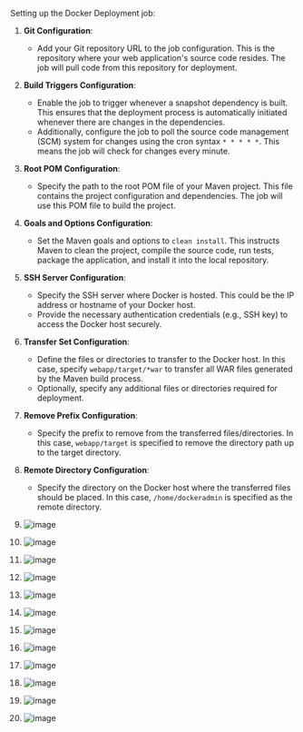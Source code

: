 

Setting up the Docker Deployment job:

1. **Git Configuration**:
   - Add your Git repository URL to the job configuration. This is the repository where your web application's source code resides. The job will pull code from this repository for deployment.

2. **Build Triggers Configuration**:
   - Enable the job to trigger whenever a snapshot dependency is built. This ensures that the deployment process is automatically initiated whenever there are changes in the dependencies.
   - Additionally, configure the job to poll the source code management (SCM) system for changes using the cron syntax `* * * * *`. This means the job will check for changes every minute.

3. **Root POM Configuration**:
   - Specify the path to the root POM file of your Maven project. This file contains the project configuration and dependencies. The job will use this POM file to build the project.

4. **Goals and Options Configuration**:
   - Set the Maven goals and options to `clean install`. This instructs Maven to clean the project, compile the source code, run tests, package the application, and install it into the local repository.

5. **SSH Server Configuration**:
   - Specify the SSH server where Docker is hosted. This could be the IP address or hostname of your Docker host.
   - Provide the necessary authentication credentials (e.g., SSH key) to access the Docker host securely.

6. **Transfer Set Configuration**:
   - Define the files or directories to transfer to the Docker host. In this case, specify `webapp/target/*war` to transfer all WAR files generated by the Maven build process.
   - Optionally, specify any additional files or directories required for deployment.

7. **Remove Prefix Configuration**:
   - Specify the prefix to remove from the transferred files/directories. In this case, `webapp/target` is specified to remove the directory path up to the target directory.

8. **Remote Directory Configuration**:
   - Specify the directory on the Docker host where the transferred files should be placed. In this case, `/home/dockeradmin` is specified as the remote directory.



1. ![image](https://github.com/pranav278/Simple_Devops_Project/assets/84725860/59f97380-19dd-4019-82f7-4ab586f80836)

2. ![image](https://github.com/pranav278/Simple_Devops_Project/assets/84725860/9382f4ad-fb98-4751-9a2d-6f0a175e7691)

3. ![image](https://github.com/pranav278/Simple_Devops_Project/assets/84725860/3f9729bd-f92e-4030-b715-58c02b161d64)

4. ![image](https://github.com/pranav278/Simple_Devops_Project/assets/84725860/806696b0-aef4-4022-8607-85638448dd5b)

5. ![image](https://github.com/pranav278/Simple_Devops_Project/assets/84725860/b956e937-7759-4ecd-9519-295b69de43d9)

6. ![image](https://github.com/pranav278/Simple_Devops_Project/assets/84725860/10fc12f0-f4ec-41b8-bc8b-00d31f92cb25)

7. ![image](https://github.com/pranav278/Simple_Devops_Project/assets/84725860/48b430f7-5e3d-40b3-8941-1e7f15c6ea69)

8. ![image](https://github.com/pranav278/Simple_Devops_Project/assets/84725860/c1d15152-1e36-42a8-a9dc-57423500d1b9)

9. ![image](https://github.com/pranav278/Simple_Devops_Project/assets/84725860/68222b7a-6ad2-456b-b5db-79be2fd75eef)

10. ![image](https://github.com/pranav278/Simple_Devops_Project/assets/84725860/e1da980d-9569-4ed7-bb67-470aa803db92)

11.  ![image](https://github.com/pranav278/Simple_Devops_Project/assets/84725860/5bbb71f2-bee9-4363-8b29-e73a932f4b88)

12.  ![image](https://github.com/pranav278/Simple_Devops_Project/assets/84725860/5997b717-5765-466e-86e1-66ab33c4755e)











